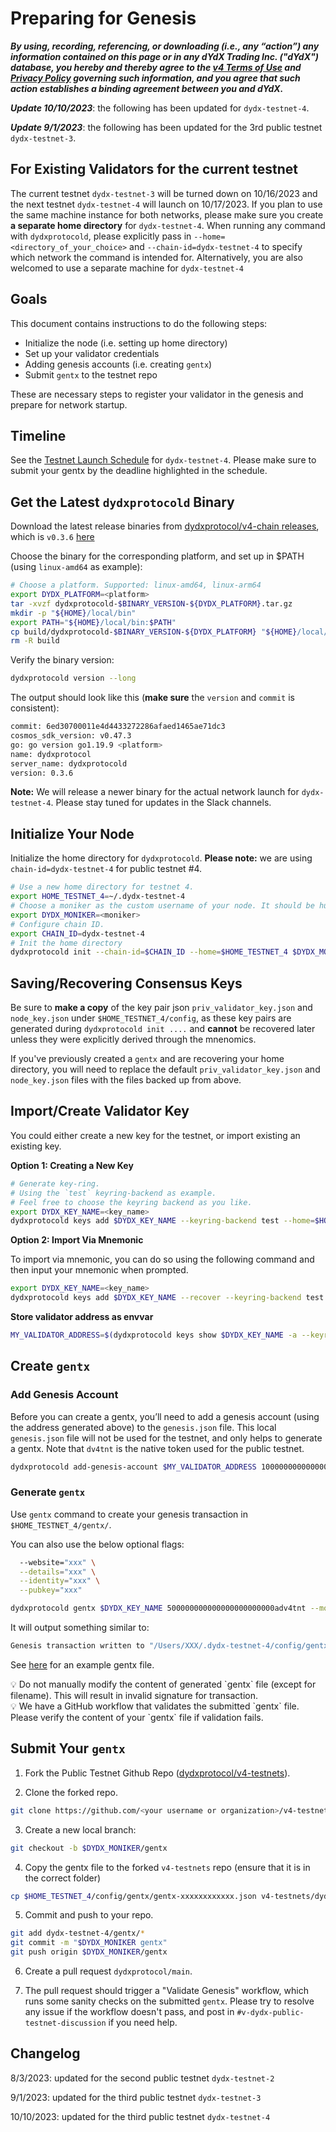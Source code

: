 # Preparing for Genesis

***By using, recording, referencing, or downloading (i.e., any “action”) any information contained on this page or in any dYdX Trading Inc. ("dYdX") database, you hereby and thereby agree to the [v4 Terms of Use](https://dydx.exchange/v4-terms) and [Privacy Policy](https://dydx.exchange/privacy) governing such information, and you agree that such action establishes a binding agreement between you and dYdX.***

***Update 10/10/2023***: the following has been updated for `dydx-testnet-4`.

***Update 9/1/2023***: the following has been updated for the 3rd public testnet `dydx-testnet-3`.

## For Existing Validators for the current testnet
The current testnet `dydx-testnet-3` will be turned down on 10/16/2023 and the next testnet `dydx-testnet-4` will launch on 10/17/2023. If you plan to use the same machine instance for both networks, please make sure you create **a separate home directory** for `dydx-testnet-4`. When running any command with `dydxprotocold`, please explicitly pass in `--home=<directory_of_your_choice>` and `--chain-id=dydx-testnet-4` to specify which network the command is intended for. Alternatively, you are also welcomed to use a separate machine for `dydx-testnet-4`

## Goals

This document contains instructions to do the following steps:

- Initialize the node (i.e. setting up home directory)
- Set up your validator credentials
- Adding genesis accounts (i.e. creating `gentx`)
- Submit `gentx` to the testnet repo

These are necessary steps to register your validator in the genesis and prepare for network startup.

## Timeline

See the [Testnet Launch Schedule](https://v4-teacher.vercel.app/testnets/schedule) for `dydx-testnet-4`. Please make sure to submit your gentx by the deadline highlighted in the schedule.

## Get the Latest `dydxprotocold` Binary

Download the latest release binaries from [dydxprotocol/v4-chain releases](https://github.com/dydxprotocol/v4-chain/releases), which is `v0.3.6` [here](https://github.com/dydxprotocol/v4-chain/releases/tag/protocol%2Fv0.3.6)

Choose the binary for the corresponding platform, and set up in $PATH (using `linux-amd64` as example):

```bash
# Choose a platform. Supported: linux-amd64, linux-arm64
export DYDX_PLATFORM=<platform>
tar -xvzf dydxprotocold-$BINARY_VERSION-${DYDX_PLATFORM}.tar.gz
mkdir -p "${HOME}/local/bin"
export PATH="${HOME}/local/bin:$PATH"
cp build/dydxprotocold-$BINARY_VERSION-${DYDX_PLATFORM} "${HOME}/local/bin/dydxprotocold"
rm -R build 
```

Verify the binary version:

```bash
dydxprotocold version --long
```

The output should look like this (**make sure** the `version` and `commit` is consistent):

```bash
commit: 6ed30700011e4d4433272286afaed1465ae71dc3
cosmos_sdk_version: v0.47.3
go: go version go1.19.9 <platform>
name: dydxprotocol
server_name: dydxprotocold
version: 0.3.6
```

**Note:** We will release a newer binary for the actual network launch for `dydx-testnet-4`. Please stay tuned for updates in the Slack channels.

## Initialize Your Node

Initialize the home directory for `dydxprotocold`. **Please note:** we are using `chain-id=dydx-testnet-4` for public testnet #4.

```bash
# Use a new home directory for testnet 4.
export HOME_TESTNET_4=~/.dydx-testnet-4
# Choose a moniker as the custom username of your node. It should be human-readable.
export DYDX_MONIKER=<moniker>
# Configure chain ID.
export CHAIN_ID=dydx-testnet-4
# Init the home directory
dydxprotocold init --chain-id=$CHAIN_ID --home=$HOME_TESTNET_4 $DYDX_MONIKER
```

## Saving/Recovering Consensus Keys

Be sure to **make a copy** of the key pair json `priv_validator_key.json` and `node_key.json` under `$HOME_TESTNET_4/config`, as these key pairs are generated during `dydxprotocold init ....` and **cannot** be recovered later unless they were explicitly derived through the mnenomics.

If you've previously created a `gentx` and are recovering your home directory, you will need to replace the default `priv_validator_key.json` and `node_key.json` files with the files backed up from above.

## Import/Create Validator Key

You could either create a new key for the testnet, or import existing an existing key. 

**Option 1: Creating a New Key**

```bash
# Generate key-ring. 
# Using the `test` keyring-backend as example. 
# Feel free to choose the keyring backend as you like. 
export DYDX_KEY_NAME=<key_name>
dydxprotocold keys add $DYDX_KEY_NAME --keyring-backend test --home=$HOME_TESTNET_4
```

**Option 2: Import Via Mnemonic**

To import via mnemonic, you can do so using the following command and then input your mnemonic when prompted.

```bash
export DYDX_KEY_NAME=<key_name>
dydxprotocold keys add $DYDX_KEY_NAME --recover --keyring-backend test --home=$HOME_TESTNET_4
```

**Store validator address as envvar**

```bash
MY_VALIDATOR_ADDRESS=$(dydxprotocold keys show $DYDX_KEY_NAME -a --keyring-backend test --home=$HOME_TESTNET_4)
```

## Create `gentx`

### Add Genesis Account

Before you can create a gentx, you’ll need to add a genesis account (using the address generated above) to the `genesis.json` file. This local `genesis.json` file will not be used for the testnet, and only helps to generate a gentx. Note that `dv4tnt` is the native token used for the public testnet.

```bash
dydxprotocold add-genesis-account $MY_VALIDATOR_ADDRESS 1000000000000000000000000adv4tnt --home=$HOME_TESTNET_4
```

### Generate `gentx`

Use `gentx` command to create your genesis transaction in `$HOME_TESTNET_4/gentx/`.

You can also use the below optional flags:

```bash
  --website="xxx" \
  --details="xxx" \
  --identity="xxx" \
  --pubkey="xxx"
```

```bash
dydxprotocold gentx $DYDX_KEY_NAME 500000000000000000000000adv4tnt --moniker $DYDX_MONIKER --keyring-backend test --chain-id $CHAIN_ID --home=$HOME_TESTNET_4
```

It will output something similar to:

```bash
Genesis transaction written to "/Users/XXX/.dydx-testnet-4/config/gentx/gentx-ae8a1fd5828866c435f9b559fad39e1bc19a06dc.json"
```

See [here](https://github.com/dydxprotocol/v4-testnets/blob/main/dydx-testnet-4/gentx/gentx-dydx-1.json) for an example gentx file.

<aside>
💡 Do not manually modify the content of generated `gentx` file (except for filename). This will result in invalid signature for transaction.

</aside>

<aside>
💡 We have a GitHub workflow that validates the submitted `gentx` file. Please verify the content of your `gentx` file if validation fails.

</aside>

## Submit Your `gentx`

1. Fork the Public Testnet Github Repo ([dydxprotocol/v4-testnets](https://github.com/dydxprotocol/v4-testnets)).
 
2. Clone the forked repo.

```bash
git clone https://github.com/<your username or organization>/v4-testnets.git
```

3. Create a new local branch:

```bash
git checkout -b $DYDX_MONIKER/gentx
```

4. Copy the gentx file to the forked `v4-testnets` repo (ensure that it is in the correct folder)

```bash
cp $HOME_TESTNET_4/config/gentx/gentx-xxxxxxxxxxxx.json v4-testnets/dydx-testnet-4/gentx/gentx-$DYDX_MONIKER.json
```

5. Commit and push to your repo.

```bash
git add dydx-testnet-4/gentx/*
git commit -m "$DYDX_MONIKER gentx"
git push origin $DYDX_MONIKER/gentx
```

6. Create a pull request  `dydxprotocol/main`.

2. The pull request should trigger a "Validate Genesis" workflow, which runs some sanity checks on the submitted `gentx`. Please try to resolve any issue if the workflow doesn't pass, and post in `#v-dydx-public-testnet-discussion` if you need help.

## Changelog
8/3/2023: updated for the second public testnet `dydx-testnet-2`

9/1/2023: updated for the third public testnet `dydx-testnet-3`

10/10/2023: updated for the third public testnet `dydx-testnet-4`
